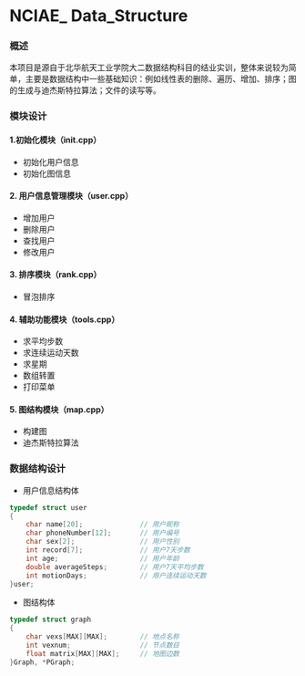 # NCIAE_ Data_Structure

### 概述

​	本项目是源自于北华航天工业学院大二数据结构科目的结业实训，整体来说较为简单，主要是数据结构中一些基础知识：例如线性表的删除、遍历、增加、排序；图的生成与迪杰斯特拉算法；文件的读写等。

### 模块设计

#### 1.初始化模块（init.cpp）

 - 初始化用户信息
 - 初始化图信息

#### 2. 用户信息管理模块（user.cpp）

- 增加用户
- 删除用户
- 查找用户
- 修改用户

#### 3. 排序模块（rank.cpp）

- 冒泡排序

#### 4. 辅助功能模块（tools.cpp）

- 求平均步数
- 求连续运动天数
- 求星期
- 数组转置
- 打印菜单

#### 5. 图结构模块（map.cpp）

- 构建图
- 迪杰斯特拉算法

### 数据结构设计

- 用户信息结构体

```C
typedef struct user
{
	char name[20];				// 用户昵称
	char phoneNumber[12];		// 用户编号
	char sex[2];				// 用户性别
	int record[7];				// 用户7天步数
	int age;					// 用户年龄
	double averageSteps;		// 用户7天平均步数
	int motionDays;				// 用户连续运动天数
}user;
```

- 图结构体

```C
typedef struct graph
{
    char vexs[MAX][MAX];		// 地点名称
    int vexnum;           		// 节点数目
    float matrix[MAX][MAX];		// 地图边数
}Graph, *PGraph;
```

